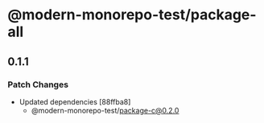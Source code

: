 # @modern-monorepo-test/package-all

## 0.1.1
### Patch Changes

- Updated dependencies [88ffba8]
  - @modern-monorepo-test/package-c@0.2.0
